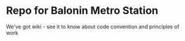 # Repo for Balonin Metro Station

We've got wiki - see it to know about code convention and principles of work
